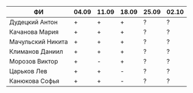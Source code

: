 |          ФИ        |  04.09 |  11.09 |  18.09 |  25.09 |  02.10 |
|--------------------|--------|--------|--------|--------|--------|
|  Дудецкий Антон    |   +    |   +    |   +    |   ?    |   ?    |
|  Качанова Мария    |   +    |   +    |   +    |   ?    |   ?    |
|  Мачульский Никита |   +    |   +    |   +    |   ?    |   ?    |
|  Климанов Даниил   |   +    |   +    |   +    |   ?    |   ?    |
|  Морозов Виктор    |   +    |   -    |   +    |   ?    |   ?    |
|  Царьков Лев       |   +    |   +    |   -    |   ?    |   ?    |
|  Канюкова Софья    |   +    |   +    |   -    |   ?    |   ?    |
